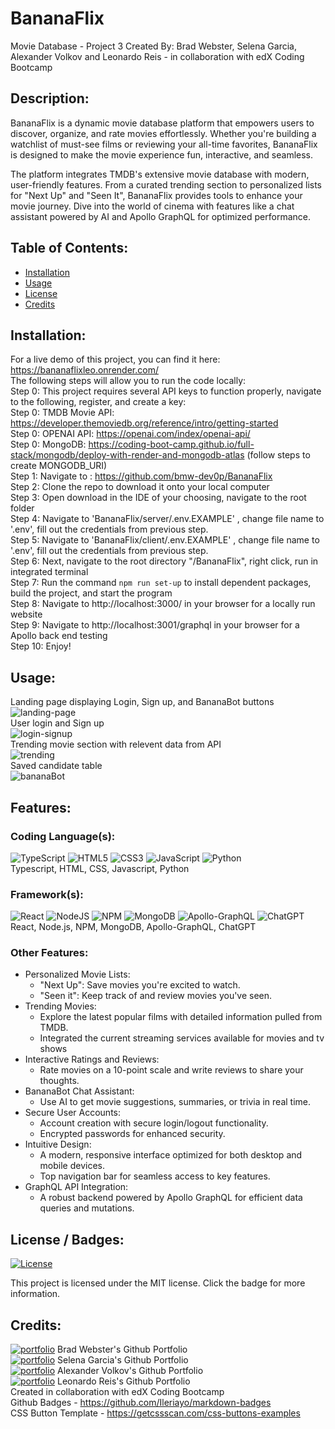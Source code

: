 # BananaFlix
Movie Database - Project 3 
Created By: Brad Webster, Selena Garcia, Alexander Volkov and Leonardo Reis - in collaboration with edX Coding Bootcamp

## Description:
BananaFlix is a dynamic movie database platform that empowers users to discover, organize, and rate movies effortlessly. Whether you're building a watchlist of must-see films or reviewing your all-time favorites, BananaFlix is designed to make the movie experience fun, interactive, and seamless.

The platform integrates TMDB's extensive movie database with modern, user-friendly features. From a curated trending section to personalized lists for "Next Up" and "Seen It", BananaFlix provides tools to enhance your movie journey. Dive into the world of cinema with features like a chat assistant powered by AI and Apollo GraphQL for optimized performance.

## Table of Contents:
  * [Installation](#installation)
  * [Usage](#usage)
  * [License](#license)
  * [Credits](#credits)
## Installation: 
  For a live demo of this project, you can find it here:
  https://bananaflixleo.onrender.com/
  <br/>The following steps will allow you to run the code locally:
  <br/>Step 0: This project requires several API keys to function properly, navigate to the following, register, and create a key:
  <br/>Step 0: TMDB Movie API: https://developer.themoviedb.org/reference/intro/getting-started
  <br/>Step 0: OPENAI API: https://openai.com/index/openai-api/
  <br/>Step 0: MongoDB: https://coding-boot-camp.github.io/full-stack/mongodb/deploy-with-render-and-mongodb-atlas (follow steps to create MONGODB_URI)
  <br/>Step 1: Navigate to : https://github.com/bmw-dev0p/BananaFlix
  <br/>Step 2: Clone the repo to download it onto your local computer
  <br/>Step 3: Open download in the IDE of your choosing, navigate to the root folder
  <br/>Step 4: Navigate to 'BananaFlix/server/.env.EXAMPLE' , change file name to '.env', fill out the credentials from previous step.
  <br/>Step 5: Navigate to 'BananaFlix/client/.env.EXAMPLE' , change file name to '.env', fill out the credentials from previous step.
  <br/>Step 6: Next, navigate to the root directory "/BananaFlix", right click, run in integrated terminal
  <br/>Step 7: Run the command ```npm run set-up``` to install dependent packages, build the project, and start the program
  <br/>Step 8: Navigate to http://localhost:3000/ in your browser for a locally run website
  <br/>Step 9: Navigate to http://localhost:3001/graphql in your browser for a Apollo back end testing
  <br/>Step 10: Enjoy!

## Usage:
  Landing page displaying Login, Sign up, and BananaBot buttons
  <br/>![landing-page](client/src/assets/readme1.jpg)
  <br/> User login and Sign up
  <br/>![login-signup](client/src/assets/readme2.jpg)
  <br/> Trending movie section with relevent data from API
  <br/>![trending](client/src/assets/readme3.jpg)
  <br/> Saved candidate table
  <br/>![bananaBot](client/src/assets/readme4.jpg)

## Features:
### Coding Language(s): 
![TypeScript](https://img.shields.io/badge/typescript-%23007ACC.svg?style=for-the-badge&logo=typescript&logoColor=white) 
![HTML5](https://img.shields.io/badge/html5-%23E34F26.svg?style=for-the-badge&logo=html5&logoColor=white)
![CSS3](https://img.shields.io/badge/css3-%231572B6.svg?style=for-the-badge&logo=css3&logoColor=white)
![JavaScript](https://img.shields.io/badge/javascript-%23323330.svg?style=for-the-badge&logo=javascript&logoColor=%23F7DF1E)
![Python](https://img.shields.io/badge/python-3670A0?style=for-the-badge&logo=python&logoColor=ffdd54)
<br/>Typescript, HTML, CSS, Javascript, Python
### Framework(s):
![React](https://img.shields.io/badge/react-%2320232a.svg?style=for-the-badge&logo=react&logoColor=%2361DAFB) 
![NodeJS](https://img.shields.io/badge/node.js-6DA55F?style=for-the-badge&logo=node.js&logoColor=white)
![NPM](https://img.shields.io/badge/NPM-%23CB3837.svg?style=for-the-badge&logo=npm&logoColor=white)
![MongoDB](https://img.shields.io/badge/MongoDB-%234ea94b.svg?style=for-the-badge&logo=mongodb&logoColor=white)
![Apollo-GraphQL](https://img.shields.io/badge/-ApolloGraphQL-311C87?style=for-the-badge&logo=apollo-graphql)
![ChatGPT](https://img.shields.io/badge/chatGPT-74aa9c?style=for-the-badge&logo=openai&logoColor=white)
<br/>React, Node.js, NPM, MongoDB, Apollo-GraphQL, ChatGPT
### Other Features: 
- Personalized Movie Lists:
    - "Next Up": Save movies you're excited to watch.
    - "Seen it": Keep track of and review movies you've seen.
- Trending Movies: 
    - Explore the latest popular films with detailed information pulled from TMDB.
    - Integrated the current streaming services available for movies and tv shows
- Interactive Ratings and Reviews: 
    - Rate movies on a 10-point scale and write reviews to share your thoughts.
- BananaBot Chat Assistant: 
    - Use AI to get movie suggestions, summaries, or trivia in real time.
- Secure User Accounts:
    - Account creation with secure login/logout functionality.
    - Encrypted passwords for enhanced security.
- Intuitive Design:
    - A modern, responsive interface optimized for both desktop and mobile devices.
    - Top navigation bar for seamless access to key features.
- GraphQL API Integration: 
    - A robust backend powered by Apollo GraphQL for efficient data queries and mutations.

## License / Badges:
[![License](https://img.shields.io/badge/License-MIT-blue.svg)](https://opensource.org/licenses/MIT) 
    
This project is licensed under the MIT license. Click the badge for more information.
## Credits:
[![portfolio](https://img.shields.io/badge/my_portfolio-000?style=for-the-badge&logo=ko-fi&logoColor=white)](https://github.com/bmw-dev0p)
Brad Webster's Github Portfolio
<br/>[![portfolio](https://img.shields.io/badge/my_portfolio-000?style=for-the-badge&logo=ko-fi&logoColor=white)](https://github.com/selmgar)
Selena Garcia's Github Portfolio
<br/>[![portfolio](https://img.shields.io/badge/my_portfolio-000?style=for-the-badge&logo=ko-fi&logoColor=white)](https://github.com/sashamolotovs7)
Alexander Volkov's Github Portfolio
<br/>[![portfolio](https://img.shields.io/badge/my_portfolio-000?style=for-the-badge&logo=ko-fi&logoColor=white)](https://github.com/Reisleo99)
Leonardo Reis's Github Portfolio
<br/>Created in collaboration with edX Coding Bootcamp
<br/>Github Badges - https://github.com/Ileriayo/markdown-badges
<br/>CSS Button Template - https://getcssscan.com/css-buttons-examples
  

